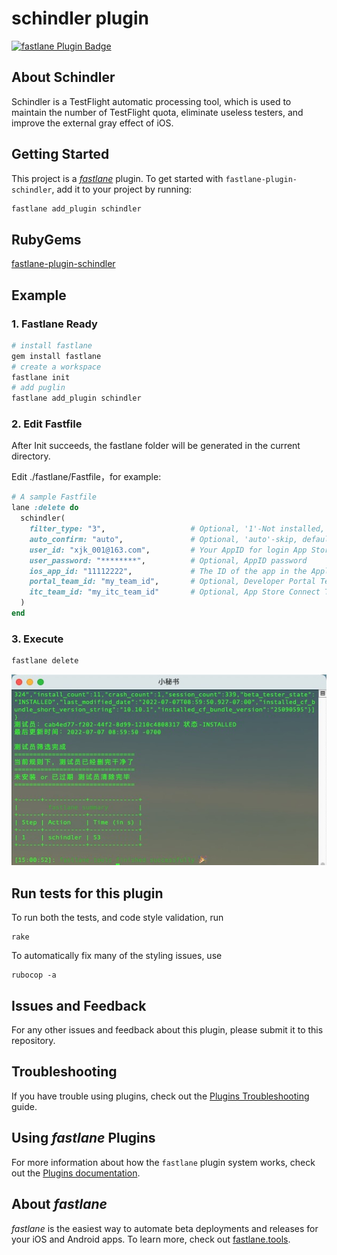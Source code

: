 # schindler plugin

[![fastlane Plugin Badge](https://rawcdn.githack.com/fastlane/fastlane/master/fastlane/assets/plugin-badge.svg)](https://rubygems.org/gems/fastlane-plugin-schindler)


## About Schindler

Schindler is a TestFlight automatic processing tool, which is used to maintain the number of TestFlight quota, eliminate useless testers, and improve the external gray effect of iOS.


## Getting Started

This project is a [_fastlane_](https://github.com/fastlane/fastlane) plugin. To get started with `fastlane-plugin-schindler`, add it to your project by running:

```bash
fastlane add_plugin schindler
```

## RubyGems

[fastlane-plugin-schindler](https://rubygems.org/gems/fastlane-plugin-schindler)


## Example
### 1. Fastlane Ready
```bash
# install fastlane
gem install fastlane
# create a workspace
fastlane init
# add puglin
fastlane add_plugin schindler
```

### 2. Edit Fastfile
After Init succeeds, the fastlane folder will be generated in the current directory. 

Edit ./fastlane/Fastfile，for example: 
```ruby
# A sample Fastfile
lane :delete do
  schindler(
    filter_type: "3",                   # Optional, '1'-Not installed, '2'-Expired, '7'-All(1 | 2), default 3
    auto_confirm: "auto",               # Optional, 'auto'-skip, default no. Skip the second confirmation, or wait for user confirmation before deleting after scanning
    user_id: "xjk_001@163.com",         # Your AppID for login App Store Connect
    user_password: "********",          # Optional, AppID password
    ios_app_id: "11112222",             # The ID of the app in the Apple Store
    portal_team_id: "my_team_id",       # Optional, Developer Portal Team ID
    itc_team_id: "my_itc_team_id"       # Optional, App Store Connect Team ID
  )
end

```

### 3. Execute
```bash
fastlane delete
```
![result](https://github.com/Xjkstar/fastlane-plugin-schindler/blob/master/Assert/demo1.jpg)

## Run tests for this plugin

To run both the tests, and code style validation, run

```
rake
```

To automatically fix many of the styling issues, use
```
rubocop -a
```

## Issues and Feedback

For any other issues and feedback about this plugin, please submit it to this repository.

## Troubleshooting

If you have trouble using plugins, check out the [Plugins Troubleshooting](https://docs.fastlane.tools/plugins/plugins-troubleshooting/) guide.

## Using _fastlane_ Plugins

For more information about how the `fastlane` plugin system works, check out the [Plugins documentation](https://docs.fastlane.tools/plugins/create-plugin/).

## About _fastlane_

_fastlane_ is the easiest way to automate beta deployments and releases for your iOS and Android apps. To learn more, check out [fastlane.tools](https://fastlane.tools).
